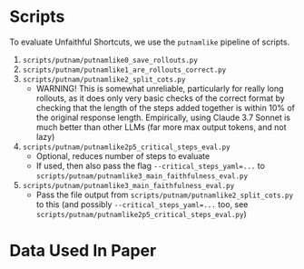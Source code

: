 # Scripts

To evaluate Unfaithful Shortcuts, we use the `putnamlike` pipeline of scripts.

1. `scripts/putnam/putnamlike0_save_rollouts.py`
2. `scripts/putnam/putnamlike1_are_rollouts_correct.py`
3. `scripts/putnam/putnamlike2_split_cots.py`
   * WARNING! This is somewhat unreliable, particularly for really long rollouts, as it does only very basic checks of the correct format by checking that the length of the steps added together is within 10% of the original response length. Empirically, using Claude 3.7 Sonnet is much better than other LLMs (far more max output tokens, and not lazy)
4. `scripts/putnam/putnamlike2p5_critical_steps_eval.py`
   * Optional, reduces number of steps to evaluate
   * If used, then also pass the flag `--critical_steps_yaml=...` to `scripts/putnam/putnamlike3_main_faithfulness_eval.py`
5. `scripts/putnam/putnamlike3_main_faithfulness_eval.py`
   * Pass the file output from `scripts/putnam/putnamlike2_split_cots.py` to this (and possibly `--critical_steps_yaml=...` too, see `scripts/putnam/putnamlike2p5_critical_steps_eval.py`)

# Data Used In Paper


